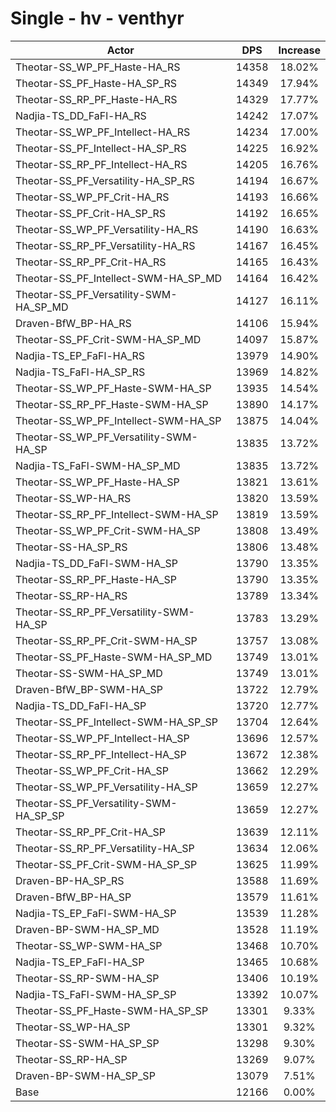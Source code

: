 # Single - hv - venthyr
| Actor | DPS | Increase |
|---|:---:|:---:|
|Theotar-SS_WP_PF_Haste-HA_RS|14358|18.02%|
|Theotar-SS_PF_Haste-HA_SP_RS|14349|17.94%|
|Theotar-SS_RP_PF_Haste-HA_RS|14329|17.77%|
|Nadjia-TS_DD_FaFl-HA_RS|14242|17.07%|
|Theotar-SS_WP_PF_Intellect-HA_RS|14234|17.00%|
|Theotar-SS_PF_Intellect-HA_SP_RS|14225|16.92%|
|Theotar-SS_RP_PF_Intellect-HA_RS|14205|16.76%|
|Theotar-SS_PF_Versatility-HA_SP_RS|14194|16.67%|
|Theotar-SS_WP_PF_Crit-HA_RS|14193|16.66%|
|Theotar-SS_PF_Crit-HA_SP_RS|14192|16.65%|
|Theotar-SS_WP_PF_Versatility-HA_RS|14190|16.63%|
|Theotar-SS_RP_PF_Versatility-HA_RS|14167|16.45%|
|Theotar-SS_RP_PF_Crit-HA_RS|14165|16.43%|
|Theotar-SS_PF_Intellect-SWM-HA_SP_MD|14164|16.42%|
|Theotar-SS_PF_Versatility-SWM-HA_SP_MD|14127|16.11%|
|Draven-BfW_BP-HA_RS|14106|15.94%|
|Theotar-SS_PF_Crit-SWM-HA_SP_MD|14097|15.87%|
|Nadjia-TS_EP_FaFl-HA_RS|13979|14.90%|
|Nadjia-TS_FaFl-HA_SP_RS|13969|14.82%|
|Theotar-SS_WP_PF_Haste-SWM-HA_SP|13935|14.54%|
|Theotar-SS_RP_PF_Haste-SWM-HA_SP|13890|14.17%|
|Theotar-SS_WP_PF_Intellect-SWM-HA_SP|13875|14.04%|
|Theotar-SS_WP_PF_Versatility-SWM-HA_SP|13835|13.72%|
|Nadjia-TS_FaFl-SWM-HA_SP_MD|13835|13.72%|
|Theotar-SS_WP_PF_Haste-HA_SP|13821|13.61%|
|Theotar-SS_WP-HA_RS|13820|13.59%|
|Theotar-SS_RP_PF_Intellect-SWM-HA_SP|13819|13.59%|
|Theotar-SS_WP_PF_Crit-SWM-HA_SP|13808|13.49%|
|Theotar-SS-HA_SP_RS|13806|13.48%|
|Nadjia-TS_DD_FaFl-SWM-HA_SP|13790|13.35%|
|Theotar-SS_RP_PF_Haste-HA_SP|13790|13.35%|
|Theotar-SS_RP-HA_RS|13789|13.34%|
|Theotar-SS_RP_PF_Versatility-SWM-HA_SP|13783|13.29%|
|Theotar-SS_RP_PF_Crit-SWM-HA_SP|13757|13.08%|
|Theotar-SS_PF_Haste-SWM-HA_SP_MD|13749|13.01%|
|Theotar-SS-SWM-HA_SP_MD|13749|13.01%|
|Draven-BfW_BP-SWM-HA_SP|13722|12.79%|
|Nadjia-TS_DD_FaFl-HA_SP|13720|12.77%|
|Theotar-SS_PF_Intellect-SWM-HA_SP_SP|13704|12.64%|
|Theotar-SS_WP_PF_Intellect-HA_SP|13696|12.57%|
|Theotar-SS_RP_PF_Intellect-HA_SP|13672|12.38%|
|Theotar-SS_WP_PF_Crit-HA_SP|13662|12.29%|
|Theotar-SS_WP_PF_Versatility-HA_SP|13659|12.27%|
|Theotar-SS_PF_Versatility-SWM-HA_SP_SP|13659|12.27%|
|Theotar-SS_RP_PF_Crit-HA_SP|13639|12.11%|
|Theotar-SS_RP_PF_Versatility-HA_SP|13634|12.06%|
|Theotar-SS_PF_Crit-SWM-HA_SP_SP|13625|11.99%|
|Draven-BP-HA_SP_RS|13588|11.69%|
|Draven-BfW_BP-HA_SP|13579|11.61%|
|Nadjia-TS_EP_FaFl-SWM-HA_SP|13539|11.28%|
|Draven-BP-SWM-HA_SP_MD|13528|11.19%|
|Theotar-SS_WP-SWM-HA_SP|13468|10.70%|
|Nadjia-TS_EP_FaFl-HA_SP|13465|10.68%|
|Theotar-SS_RP-SWM-HA_SP|13406|10.19%|
|Nadjia-TS_FaFl-SWM-HA_SP_SP|13392|10.07%|
|Theotar-SS_PF_Haste-SWM-HA_SP_SP|13301|9.33%|
|Theotar-SS_WP-HA_SP|13301|9.32%|
|Theotar-SS-SWM-HA_SP_SP|13298|9.30%|
|Theotar-SS_RP-HA_SP|13269|9.07%|
|Draven-BP-SWM-HA_SP_SP|13079|7.51%|
|Base|12166|0.00%|
